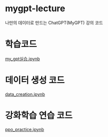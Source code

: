 # mygpt-lecture
나만의 데이터로 만드는 ChatGPT(MyGPT) 강의 코드

# 학습코드
[my_gpt실습.ipynb](https://colab.research.google.com/github/oglee815/mygpt-lecture/blob/main/my_gpt실습.ipynb)

# 데이터 생성 코드
[data_creation.ipynb](https://colab.research.google.com/github/oglee815/mygpt-lecture/blob/main/data_creation.ipynb)

# 강화학습 연습 코드
[ppo_practice.ipynb](https://colab.research.google.com/github/oglee815/mygpt-lecture/blob/main/ppo_practice.ipynb)
